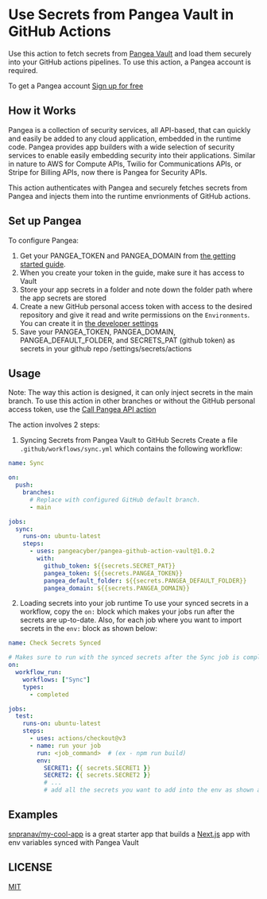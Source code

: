 # Use Secrets from Pangea Vault in GitHub Actions

Use this action to fetch secrets from [Pangea Vault](https://pangea.cloud/services/vault?utm_source=github&utm_medium=readme&utm_campaign=pangea-github-action-vault) and load them securely into your GitHub actions pipelines. To use this action, a Pangea account is required.

To get a Pangea account [Sign up for free](https://pangea.cloud/signup)

## How it Works
Pangea is a collection of security services, all API-based, that can quickly and easily be added to any cloud application, embedded in the runtime code. Pangea provides app builders with a wide selection of security services to enable easily embedding security into their applications. Similar in nature to AWS for Compute APIs, Twilio for Communications APIs, or Stripe for Billing APIs, now there is Pangea for Security APIs.

This action authenticates with Pangea and securely fetches secrets from Pangea and injects them into the runtime envrionments of GitHub actions.

## Set up Pangea
To configure Pangea:
1. Get your PANGEA_TOKEN and PANGEA_DOMAIN from [the getting started guide](https://pangea.cloud/docs/vault/getting-started/).
2. When you create your token in the guide, make sure it has access to Vault
3. Store your app secrets in a folder and note down the folder path where the app secrets are stored
4. Create a new GitHub personal access token with access to the desired repository and give it read and write permissions on the `Environments`. You can create it in [the developer settings](https://github.com/settings/personal-access-tokens/new)
5. Save your PANGEA_TOKEN, PANGEA_DOMAIN, PANGEA_DEFAULT_FOLDER, and SECRETS_PAT (github token) as secrets in your github repo /settings/secrets/actions

## Usage
Note: The way this action is designed, it can only inject secrets in the main branch. To use this action in other branches or without the GitHub personal access token, use the [Call Pangea API action](https://github.com/pangeacyber/pangea-github-action-api)

The action involves 2 steps:
1. Syncing Secrets from Pangea Vault to GitHub Secrets
Create a file `.github/workflows/sync.yml` which contains the following workflow:
```yml
name: Sync

on:
  push:
    branches:
      # Replace with configured GitHub default branch.
      - main

jobs:
  sync:
    runs-on: ubuntu-latest
    steps:
      - uses: pangeacyber/pangea-github-action-vault@1.0.2
        with:
          github_token: ${{secrets.SECRET_PAT}}
          pangea_token: ${{secrets.PANGEA_TOKEN}}
          pangea_default_folder: ${{secrets.PANGEA_DEFAULT_FOLDER}}
          pangea_domain: ${{secrets.PANGEA_DOMAIN}}
```

2. Loading secrets into your job runtime
To use your synced secrets in a workflow, copy the `on:` block which makes your jobs run after the secrets are up-to-date. Also, for each job where you want to import secrets in the `env:` block as shown below:
```yml
name: Check Secrets Synced

# Makes sure to run with the synced secrets after the Sync job is completed
on:
  workflow_run:
    workflows: ["Sync"]
    types:
      - completed

jobs:
  test:
    runs-on: ubuntu-latest
    steps:
      - uses: actions/checkout@v3
      - name: run your job
        run: <job_command>  # (ex - npm run build)
        env:
          SECRET1: {{ secrets.SECRET1 }}
          SECRET2: {{ secrets.SECRET2 }}
          # ...
          # add all the secrets you want to add into the env as shown above
```

## Examples
[snpranav/my-cool-app](https://github.com/snpranav/my-cool-app) is a great starter app that builds a [Next.js](https://nextjs.org) app with env variables synced with Pangea Vault

## LICENSE
[MIT](./LICENSE)
